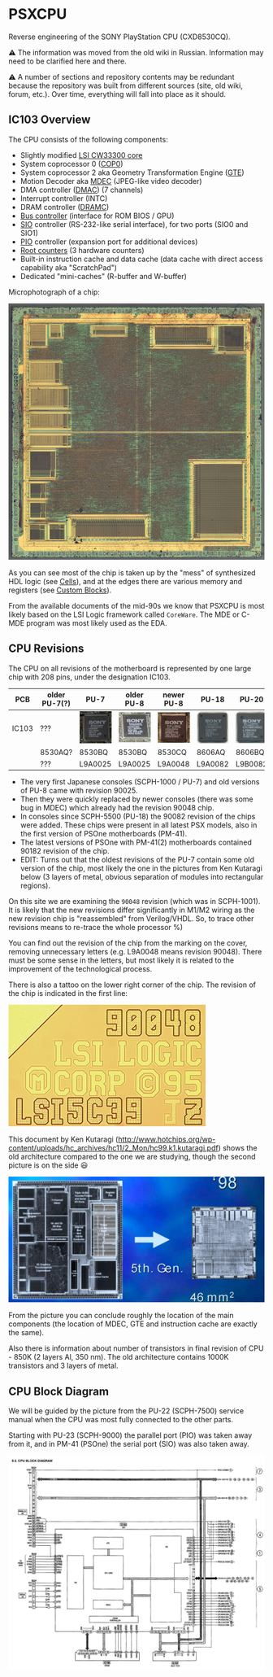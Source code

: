 # PSXCPU

Reverse engineering of the SONY PlayStation CPU (CXD8530CQ).

:warning: The information was moved from the old wiki in Russian. Information may need to be clarified here and there.

:warning: A number of sections and repository contents may be redundant because the repository was built from different sources (site, old wiki, forum, etc.). Over time, everything will fall into place as it should.

## IC103 Overview

The CPU consists of the following components:

- Slightly modified [LSI CW33300 core](core.md)
- System coprocessor 0 ([COP0](cop0.md))
- System coprocessor 2 aka Geometry Transformation Engine ([GTE](gte.md))
- Motion Decoder aka [MDEC](mdec.md) (JPEG-like video decoder)
- DMA controller ([DMAC](dmac.md)) (7 channels)
- Interrupt controller (INTC)
- DRAM controller ([DRAMC](dramc.md))
- [Bus controller](biu.md) (interface for ROM BIOS / GPU)
- [SIO](sio.md) controller (RS-232-like serial interface), for two ports (SIO0 and SIO1)
- [PIO](pio.md) controller (expansion port for additional devices)
- [Root counters](rcnt.md) (3 hardware counters)
- Built-in instruction cache and data cache (data cache with direct access capability aka "ScratchPad")
- Dedicated "mini-caches" (R-buffer and W-buffer)

Microphotograph of a chip:

![Cpu_overview](/imgstore/Cpu_overview.jpg)

As you can see most of the chip is taken up by the "mess" of synthesized HDL logic (see [Cells](cells.md)), and at the edges there are various memory and registers (see [Custom Blocks](custom.md)).

From the available documents of the mid-90s we know that PSXCPU is most likely based on the LSI Logic framework called `CoreWare`. The MDE or C-MDE program was most likely used as the EDA.

## CPU Revisions

The CPU on all revisions of the motherboard is represented by one large chip with 208 pins, under the designation IC103.

|PCB|older PU-7(?)|PU-7|older PU-8|newer PU-8|PU-18|PU-20|PU-22|PU-23|PM-41|PM-41(2)|
|---|---|---|---|---|---|---|---|---|---|---|
|IC103| ??? |![CXD8530BQ_package](/imgstore/CXD8530BQ_package.jpg)|![8530BQ_PU8_package](/imgstore/8530BQ_PU8_package.jpg)|![8530CQ_package](/imgstore/8530CQ_package.jpg)|![CXD8606AQ_package](/imgstore/CXD8606AQ_package.jpg)|![CXD8606BQ_package](/imgstore/CXD8606BQ_package.jpg)|![8606BQ_PU22_package](/imgstore/8606BQ_PU22_package.jpg)|![8606BQ_PU23_package](/imgstore/8606BQ_PU23_package.jpg)|![8606BQ_PM41_package](/imgstore/8606BQ_PM41_package.jpg)|![CXD8606CQ_package](/imgstore/CXD8606CQ_package.jpg)|
||8530AQ?|8530BQ|8530BQ|8530CQ|8606AQ|8606BQ|8606BQ|8606BQ|8606BQ|8606CQ|
||???|L9A0025|L9A0025|L9A0048|L9A0082|L9B0082|L9B0082|L9B0082|L9B0082|L9A0182|

- The very first Japanese consoles (SCPH-1000 / PU-7) and old versions of PU-8 came with revision 90025.
- Then they were quickly replaced by newer consoles (there was some bug in MDEC) which already had the revision 90048 chip.
- In consoles since SCPH-5500 (PU-18) the 90082 revision of the chips were added. These chips were present in all latest PSX models, also in the first version of PSOne motherboards (PM-41).
- The latest versions of PSOne with PM-41(2) motherboards contained 90182 revision of the chip.
- EDIT: Turns out that the oldest revisions of the PU-7 contain some old version of the chip, most likely the one in the pictures from Ken Kutaragi below (3 layers of metal, obvious separation of modules into rectangular regions).

On this site we are examining the `90048` revision (which was in SCPH-1001). It is likely that the new revisions differ significantly in M1/M2 wiring as the new revision chip is "reassembled" from Verilog/VHDL. So, to trace other revisions means to re-trace the whole processor %)

You can find out the revision of the chip from the marking on the cover, removing unnecessary letters (e.g. L9A0048 means revision 90048). There must be some sense in the letters, but most likely it is related to the improvement of the technological process.

There is also a tattoo on the lower right corner of the chip. The revision of the chip is indicated in the first line:

![cpurev_90048](/imgstore/cpurev_90048.jpg)

This document by Ken Kutaragi (http://www.hotchips.org/wp-content/uploads/hc_archives/hc11/2_Mon/hc99.k1.kutaragi.pdf) shows the old architecture compared to the one we are studying, though the second picture is on the side :smiley:

![old_silicon](/imgstore/old_silicon.jpg)

From the picture you can conclude roughly the location of the main components (the location of MDEC, GTE and instruction cache are exactly the same).

Also there is information about number of transistors in final revision of CPU - 850K (2 layers Al, 350 nm). The old architecture contains 1000K transistors and 3 layers of metal.

## CPU Block Diagram

We will be guided by the picture from the PU-22 (SCPH-7500) service manual when the CPU was most fully connected to the other parts.

Starting with PU-23 (SCPH-9000) the parallel port (PIO) was taken away from it, and in PM-41 (PSOne) the serial port (SIO) was also taken away.

![CPU_Block](/imgstore/CPU_Block.jpg)
